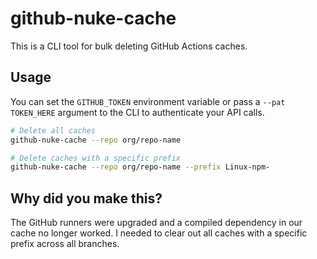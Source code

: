 # github-nuke-cache

This is a CLI tool for bulk deleting GitHub Actions caches.

## Usage

You can set the `GITHUB_TOKEN` environment variable or pass a `--pat TOKEN_HERE` argument to the CLI to authenticate your API calls.

```bash
# Delete all caches
github-nuke-cache --repo org/repo-name

# Delete caches with a specific prefix
github-nuke-cache --repo org/repo-name --prefix Linux-npm-
```

## Why did you make this?

The GitHub runners were upgraded and a compiled dependency in our cache no longer worked. I needed to clear out all caches with a specific prefix across all branches.
